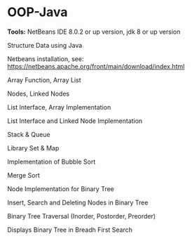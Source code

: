 # OOP-Java
**Tools:** NetBeans IDE 8.0.2 or up version, jdk 8 or up version

Structure Data using Java


Netbeans installation, see: https://netbeans.apache.org/front/main/download/index.html

Array Function, Array List

Nodes, Linked Nodes

List Interface, Array Implementation

List Interface and Linked Node Implementation

Stack & Queue

Library Set & Map

Implementation of Bubble Sort

Merge Sort

Node Implementation for Binary Tree

Insert, Search and Deleting Nodes in Binary Tree

Binary Tree Traversal (Inorder, Postorder, Preorder)

Displays Binary Tree in Breadh First Search
